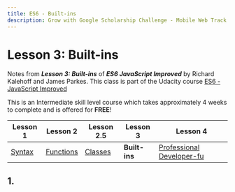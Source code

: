 ```yaml
---
title: ES6 - Built-ins
description: Grow with Google Scholarship Challenge - Mobile Web Track
---
```

<!-- markdownlint-disable MD022 MD024 MD032 -->
# Lesson 3: Built-ins
Notes from _**Lesson 3: Built-ins**_ of _**ES6 JavaScript Improved**_ by Richard Kalehoff and James Parkes. This class is part of the Udacity course [ES6 - JavaScript Improved](https://www.udacity.com/course/es6-javascript-improved--ud356)

This is an Intermediate skill level course which takes approximately 4 weeks to complete and is offered for **FREE**!

| Lesson 1 | Lesson 2 | Lesson 2.5 | Lesson 3 | Lesson 4 |
| --- | --- | --- | --- | --- |
| [Syntax](ES6-Syntax.html) | [Functions](ES6-Functions.html) | [Classes](ES6-Classes.html) | **Built-ins** | [Professional Developer-fu](ES6-Professional-Developer-fu.html) |

## 1. 